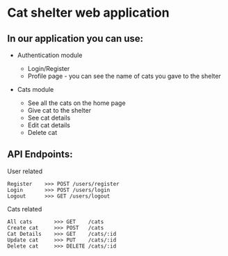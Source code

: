 # Cat shelter web application

## In our application you can use:

- Authentication module
    - Login/Register
    - Profile page - you can see the name of cats you gave to the shelter

- Cats module
    - See all the cats on the home page
    - Give cat to the shelter
    - See cat details
    - Edit cat details
    - Delete cat


## API Endpoints:

User related

    Register    >>> POST /users/register
    Login       >>> POST /users/login
    Logout      >>> GET /users/logout

Cats related

    All cats       >>> GET    /cats
    Create cat     >>> POST   /cats
    Cat Details    >>> GET    /cats/:id
    Update cat     >>> PUT    /cats/:id
    Delete cat     >>> DELETE /cats/:id